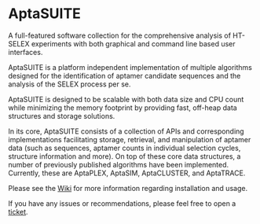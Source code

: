 # AptaSUITE
A full-featured software collection for the comprehensive analysis of HT-SELEX experiments with both graphical and command line based user interfaces.

AptaSUITE is a platform independent implementation of multiple algorithms designed for the identification of aptamer candidate sequences and the analysis of the SELEX process per se.

AptaSUITE is designed to be scalable with both data size and CPU count while minimizing the memory footprint by providing fast, off-heap data structures and storage solutions.

In its core, AptaSUITE consists of a collection of APIs and corresponding implementations facilitating storage, retrieval, and manipulation of aptamer data (such as sequences, aptamer counts in individual selection cycles, structure information and more). On top of these core data structures, a number of previously published algorithms have been implemented. Currently, these are AptaPLEX, AptaSIM, AptaCLUSTER, and AptaTRACE.

Please see the [Wiki](https://github.com/drivenbyentropy/aptasuite/wiki) for more information regarding installation and usage.

If you have any issues or recommendations, please feel free to open a [ticket](https://github.com/drivenbyentropy/aptasuite/issues).